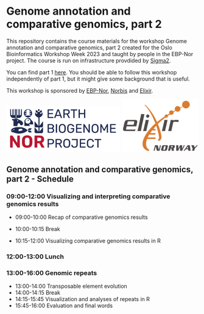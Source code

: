 # Genome annotation and comparative genomics, part 2

This repository contains the course materials for the workshop Genome annotation and comparative genomics, part 2 created for the Oslo Bioinformatics Workshop Week 2023 and taught by people in the EBP-Nor project. The course is run on infrastructure provdided by [Sigma2](https://www.sigma2.no/).

You can find part 1 [here](https://github.com/ebp-nor/workshop-2024/day2_genome_annotation). You should be able to follow this workshop independently of part 1, but it might give some background that is useful.


This workshop is sponsored by [EBP-Nor](https://www.ebpnor.org/), [Norbis](https://norbis.w.uib.no/) and [Elixir](https://elixir.no/).

<img src="../day3_comparative_genomics/EBP_Nor-orig.png" alt="EBP_Nor logo" width="300"/> <img src="../data/Elixir.no.logo.png" alt="Elixir.no logo" width="200"/> 



##  Genome annotation and comparative genomics, part 2 - Schedule

### 09:00-12:00 Visualizing and interpreting comparative genomics results

* 09:00-10:00 Recap of comparative genomics results 
 
* 10:00-10:15 Break

* 10:15-12:00 Visualizing comparative genomics results in R

### 12:00-13:00 Lunch

### 13:00-16:00 Genomic repeats
* 13:00-14:00 Transposable element evolution 
* 14:00-14:15 Break
* 14:15-15:45 Visualization and analyses of repeats in R
* 15:45-16:00 Evaluation and final words
